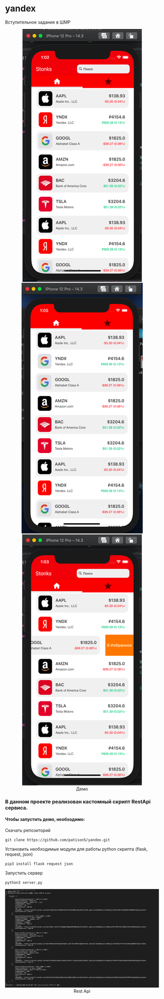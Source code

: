 # yandex
Вступительное задание в ШМР

<p align="center">
  <img src="https://github.com/patison5/yandex/blob/main/s1.png?raw=true" alt="Nodemon Logo">
  <img src="https://github.com/patison5/yandex/blob/main/s2.png?raw=true" alt="Nodemon Logo">
  <img src="https://github.com/patison5/yandex/blob/main/s3.png?raw=true" alt="Nodemon Logo">
  <br />
  <span>Демо</span>
</p>


### В данном проекте реализован кастомный скрипт RestApi сервиса. 

#### Чтобы запустить демо, необходимо:

Скачать репозиторий
```
git clone https://github.com/patison5/yandex.git
```

Установить необходимые модули для работы python скрипта (flask, request, json)
```
pip3 install flask request json 
```

Запустить сервер
```
python3 server.py
```


<p align="center">
  <img src="https://github.com/patison5/yandex/blob/main/api.png?raw=true" alt="Nodemon Logo">
  <br />
  <span>Rest Api</span>
</p>
